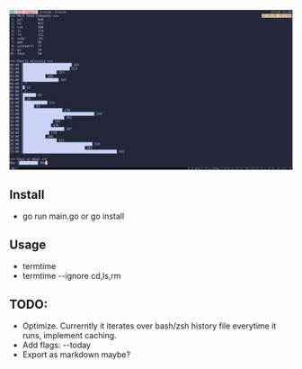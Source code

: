 ![Screenshot_1](/assets/screenshot-01.png)

## Install
- go run main.go or go install

## Usage
- termtime
- termtime --ignore cd,ls,rm

## TODO:
- Optimize. Currerntly it iterates over bash/zsh history file everytime it runs, implement caching.
- Add flags: --today
- Export as markdown maybe?
